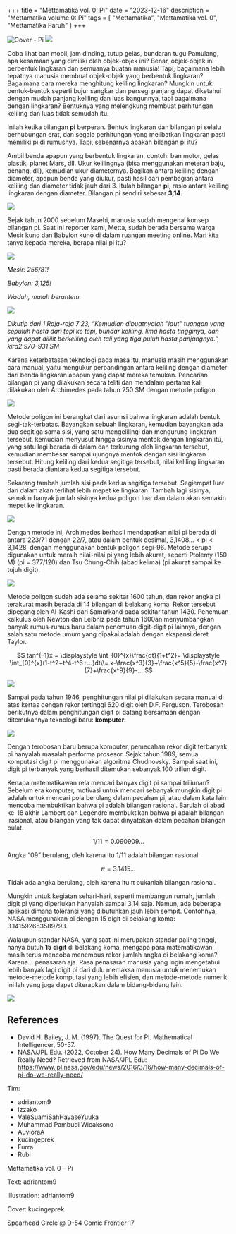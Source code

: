 +++
title = "Mettamatika vol. 0: Pi"
date = "2023-12-16"
description = "Mettamatika volume 0: Pi"
tags = [
    "Mettamatika",
    "Mettamatika vol. 0",
    "Mettamatika Paruh"
]
+++

![Cover - Pi](cover-pi.png)
![](nenen.png)

Coba lihat ban mobil, jam dinding, tutup gelas, bundaran tugu Pamulang, apa kesamaan yang dimiliki oleh objek-objek ini? Benar, objek-objek ini berbentuk lingkaran dan semuanya buatan manusia! Tapi, bagaimana lebih tepatnya manusia membuat objek-objek yang berbentuk lingkaran? Bagaimana cara mereka menghitung keliling lingkaran? Mungkin untuk bentuk-bentuk seperti bujur sangkar dan persegi panjang dapat diketahui dengan mudah panjang keliling dan luas bangunnya, tapi bagaimana dengan lingkaran? Bentuknya yang melengkung membuat perhitungan keliling dan luas tidak semudah itu.

Inilah ketika bilangan **pi** berperan. Bentuk lingkaran dan bilangan pi selalu berhubungan erat, dan segala perhitungan yang melibatkan lingkaran pasti memiliki pi di rumusnya. Tapi, sebenarnya apakah bilangan pi itu?

Ambil benda apapun yang berbentuk lingkaran, contoh: ban motor, gelas plastik, planet Mars, dll. Ukur kelilingnya (bisa menggunakan meteran baju, benang, dll), kemudian ukur diameternya. Bagikan antara keliling dengan diameter, apapun benda yang diukur, pasti hasil dari pembagian antara keliling dan diameter tidak jauh dari 3. Itulah bilangan **pi**, rasio antara keliling lingkaran dengan diameter. Bilangan pi sendiri sebesar **3,14**.

![](pie.png)

Sejak tahun 2000 sebelum Masehi, manusia sudah mengenal konsep bilangan pi. Saat ini reporter kami, Metta, sudah berada bersama warga Mesir kuno dan Babylon kuno di dalam ruangan meeting online. Mari kita tanya kepada mereka, berapa nilai pi itu?

![](zoom.png)

*Mesir: 256/81!*

*Babylon: 3,125!*

*Waduh, malah berantem.*

![](alkitab.png)

*Dikutip dari 1 Raja-raja 7:23, “Kemudian dibuatnyalah "laut" tuangan yang sepuluh hasta dari tepi ke tepi, bundar keliling, lima hasta tingginya, dan yang dapat dililit berkeliling oleh tali yang tiga puluh hasta panjangnya.”, kira2 970–931 SM*

Karena keterbatasan teknologi pada masa itu, manusia masih menggunakan cara manual, yaitu mengukur perbandingan antara keliling dengan diameter dari benda lingkaran apapun yang dapat mereka temukan. Pencarian bilangan pi yang dilakukan secara teliti dan mendalam pertama kali dilakukan oleh Archimedes pada tahun 250 SM dengan metode poligon.
 
![](polygon.png)

Metode poligon ini berangkat dari asumsi bahwa lingkaran adalah bentuk segi-tak-terbatas. Bayangkan sebuah lingkaran, kemudian bayangkan ada dua segitiga sama sisi, yang satu mengelilingi dan mengurung lingkaran tersebut, kemudian menyusut hingga sisinya mentok dengan lingkaran itu, yang satu lagi berada di dalam dan terkurung oleh lingkaran tersebut, kemudian membesar sampai ujungnya mentok dengan sisi lingkaran tersebut. Hitung keliling dari kedua segitiga tersebut, nilai keliling lingkaran pasti berada diantara kedua segitiga tersebut.

Sekarang tambah jumlah sisi pada kedua segitiga tersebut. Segiempat luar dan dalam akan terlihat lebih mepet ke lingkaran. Tambah lagi sisinya, semakin banyak jumlah sisinya kedua poligon luar dan dalam akan semakin mepet ke lingkaran.

![](archimedes.png)

Dengan metode ini, Archimedes berhasil mendapatkan nilai pi berada di antara 223/71 dengan 22/7, atau dalam bentuk desimal, 3,1408… < pi < 3,1428, dengan menggunakan bentuk poligon segi-96. Metode serupa digunakan untuk meraih nilai-nilai pi yang lebih akurat, seperti Ptolemy (150 M) (pi = 377/120) dan Tsu Chung-Chih (abad kelima) (pi akurat sampai ke tujuh digit).

![](leibniz.png)

Metode poligon sudah ada selama sekitar 1600 tahun, dan rekor angka pi terakurat masih berada di 14 bilangan di belakang koma. Rekor tersebut dipegang oleh Al-Kashi dari Samarkand pada sekitar tahun 1430. Penemuan kalkulus oleh Newton dan Leibniz pada tahun 1600an menyumbangkan banyak rumus-rumus baru dalam penemuan digit-digit pi lainnya, dengan salah satu metode umum yang dipakai adalah dengan ekspansi deret Taylor.

$$
tan^{-1}x = \displaystyle \int_{0}^{x}\frac{dt}{1+t^2}= \displaystyle \int_{0}^{x}(1-t^2+t^4-t^6+...)dt\\= x-\frac{x^3}{3}+\frac{x^5}{5}-\frac{x^7}{7}+\frac{x^9}{9}-... 
$$

![](rumus.png)

Sampai pada tahun 1946, penghitungan nilai pi dilakukan secara manual di atas kertas dengan rekor tertinggi 620 digit oleh D.F. Ferguson. Terobosan berikutnya dalam penghitungan digit pi datang bersamaan dengan ditemukannya teknologi baru: **komputer**.
 
![](computers.png)

Dengan terobosan baru berupa komputer, pemecahan rekor digit terbanyak pi hanyalah masalah performa prosesor. Sejak tahun 1989, semua komputasi digit pi menggunakan algoritma Chudnovsky. Sampai saat ini, digit pi terbanyak yang berhasil ditemukan sebanyak 100 triliun digit.

Kenapa matematikawan rela mencari banyak digit pi sampai triliunan? Sebelum era komputer, motivasi untuk mencari sebanyak mungkin digit pi adalah untuk mencari pola berulang dalam pecahan pi, atau dalam kata lain mencoba membuktikan bahwa pi adalah bilangan rasional. Barulah di abad ke-18 akhir Lambert dan Legendre membuktikan bahwa pi adalah bilangan irasional, atau bilangan yang tak dapat dinyatakan dalam pecahan bilangan bulat.

$$
1/11=0.090909…
$$

Angka “09” berulang, oleh karena itu 1/11 adalah bilangan rasional.

$$
π=3.1415…
$$

Tidak ada angka berulang, oleh karena itu π bukanlah bilangan rasional.

Mungkin untuk kegiatan sehari-hari, seperti membangun rumah, jumlah digit pi yang diperlukan hanyalah sampai 3,14 saja. Namun, ada beberapa aplikasi dimana toleransi yang dibutuhkan jauh lebih sempit. Contohnya, NASA menggunakan pi dengan 15 digit di belakang koma: 3.141592653589793.

Walaupun standar NASA, yang saat ini merupakan standar paling tinggi, hanya butuh **15 digit** di belakang koma, mengapa para matematikawan masih terus mencoba menembus rekor jumlah angka di belakang koma? Karena… penasaran aja. Rasa penasaran manusia yang ingin mengetahui lebih banyak lagi digit pi dari dulu memaksa manusia untuk menemukan metode-metode komputasi yang lebih efisien, dan metode-metode numerik ini lah yang juga dapat diterapkan dalam bidang-bidang lain.

![](angkasa.png)

## References
* David H. Bailey, J. M. (1997). The Quest for Pi. Mathematical Intelligencer, 50-57.
* NASA/JPL Edu. (2022, October 24). How Many Decimals of Pi Do We Really Need? Retrieved from NASA/JPL Edu: https://www.jpl.nasa.gov/edu/news/2016/3/16/how-many-decimals-of-pi-do-we-really-need/

Tim:
* adriantom9
* izzako
* ValeSuamiSahHayaseYuuka
* Muhammad Pambudi Wicaksono
* AuvioraA
* kucingeprek
* Furra
* Rubi

Mettamatika vol. 0 – Pi

Text: adriantom9

Illustration: adriantom9

Cover: kucingeprek

Spearhead Circle @ D-54 Comic Frontier 17